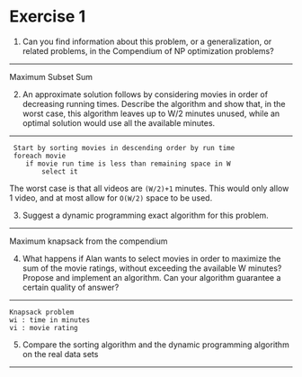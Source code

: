 Exercise 1
==========
    
1. Can you find information about this problem, or a generalization, or related problems, in the Compendium of NP optimization problems?
----------------------------------------------------------------------------------------------------------------------------------------
Maximum Subset Sum


2. An approximate solution follows by considering movies in order of decreasing running times. Describe the algorithm and show that, in the worst case, this algorithm leaves up to W/2 minutes unused, while an optimal solution would use all the available minutes.
----------------------------------------------------------------------------------------------------------------------------------------------------------------------------------------------------------------------------------------------------------------------
     Start by sorting movies in descending order by run time
     foreach movie
        if movie run time is less than remaining space in W
            select it

The worst case is that all videos are `(W/2)+1` minutes.
This would only allow 1 video, and at most allow for `O(W/2)` space to be used.


3. Suggest a dynamic programming exact algorithm for this problem.
------------------------------------------------------------------
Maximum knapsack from the compendium


4. What happens if Alan wants to select movies in order to maximize the sum of the movie ratings, without exceeding the available W minutes? Propose and implement an algorithm. Can your algorithm guarantee a certain quality of answer?
------------------------------------------------------------------------------------------------------------------------------------------------------------------------------------------------------------------------------------------
	Knapsack problem
	wi : time in minutes
	vi : movie rating


5. Compare the sorting algorithm and the dynamic programming algorithm on the real data sets
--------------------------------------------------------------------------------------------
